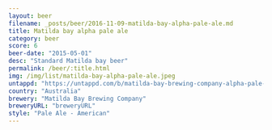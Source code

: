 ```yaml
---
layout: beer
filename: _posts/beer/2016-11-09-matilda-bay-alpha-pale-ale.md
title: Matilda bay alpha pale ale
category: beer
score: 6
beer-date: "2015-05-01"
desc: "Standard Matilda bay beer"
permalink: /beer/:title.html
img: /img/list/matilda-bay-alpha-pale-ale.jpeg
untappd: "https://untappd.com/b/matilda-bay-brewing-company-alpha-pale-ale/11554"
country: "Australia"
brewery: "Matilda Bay Brewing Company"
breweryURL: "breweryURL"
style: "Pale Ale - American"
---
```

